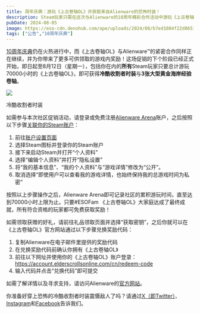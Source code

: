 ```yaml
---
title: 周年庆典：游玩《上古卷轴OL》并获取来自Alienware的恐怖时装！
description: Steam玩家只需在这次与Alienware的10周年精彩合作活动中游玩《上古卷轴OL》，即可免费解锁游戏内奖励！
pubDate: 2024-08-05
image: https://eso-cdn.denohub.com/ape/uploads/2024/08/b7ed1084f22d8651776afb4cce5f7c49.jpg
tags: ["公告","10周年庆典"]
---
```


[10周年庆典](https://www.elderscrollsonline.com/cn/anniversary)仍在火热进行中，而《上古卷轴OL》与Alienware™的紧密合作同样正在继续，并为你带来了更多可供领取的游戏内奖励！这场促销的下个阶段已经正式开始，即日起至8月12日（星期一），包括你在内的**所有**Steam玩家只要总计游玩70000小时的《上古卷轴OL》，即可获得**冷酷收割者时装**与**3张大型黄金海岸经验卷轴**。

![](https://eso-cdn.denohub.com/ape/uploads/2022/06/b4fd89fdad513adbd18ef2c62a9f1b9f.png)

<p class="text-gray-500 text-sm text-center">冷酷收割者时装</p>

如需参与本次社区促销活动，请登录或免费注册[Alienware Arena](https://www.alienwarearena.com/steam/community-event/the-elder-scrolls-online-community-event-2)账户，之后按照以下步骤[关联你的Steam账户](https://alienwarearena.com/steam/questsetup)：

1. 前往[账户设置页面](https://alienwarearena.com/account)
2. 选择Steam图标并登录你的Steam账户
3. 接下来启动Steam并打开“个人资料”
4. 选择“编辑个人资料”并打开“隐私设置”
5. 将“我的基本信息”、“我的个人资料”与“游戏详情”修改为“公开”。
6. 取消选择“即使用户可以查看我的游戏详情，也始终保持我的总游戏时间为私密”

按照以上步骤操作之后，Alienware Arena即可记录社区的累积游玩时间，直至达到70000小时上限为止。只要#ESOFam
《上古卷轴OL》大家庭达成了最终成就，所有符合资格的玩家都可免费获取奖励！

如需领取获赠的好礼，请前往礼品领取页面并选择“获取密钥”，之后你就可以在《上古卷轴OL》官方网站通过以下步骤兑换奖励代码：

1. 复制Alienware在电子邮件里提供的奖励代码
2. 在兑换奖励代码前确认你拥有《上古卷轴OL》
3. 前往以下网址并使用你的《上古卷轴OL》账户登录：<https://account.elderscrollsonline.com/cn/redeem-code>
4. 输入代码并点击“兑换代码”即可提交

如需了解详情以及寻求支持，请访问Alienware的[官方网站](http://www.aw.gg/arena)。

你准备好穿上恐怖的冷酷收割者时装震慑敌人了吗？请通过[X（即Twitter）](https://twitter.com/TESOnline)、[Instagram](https://www.instagram.com/elderscrollsonline/)和[Facebook](https://www.facebook.com/elderscrollsonline)告诉我们。
